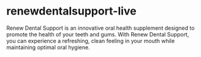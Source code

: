 # renewdentalsupport-live
Renew Dental Support is an innovative oral health supplement designed to promote the health of your teeth and gums.  With Renew Dental Support, you can experience a refreshing, clean feeling in your mouth while maintaining optimal oral hygiene.
